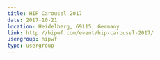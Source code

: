 ```yaml
---
title: HIP Carousel 2017
date: 2017-10-21
location: Heidelberg, 69115, Germany
link: http://hipwf.com/event/hip-carousel-2017/
usergroup: hipwf
type: usergroup
---
```

